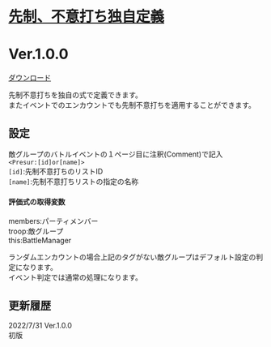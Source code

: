 # [先制、不意打ち独自定義](https://raw.githubusercontent.com/nuun888/MZ/master/NUUN_PreemptiveSurpriseEx.js)
# Ver.1.0.0
[ダウンロード](https://raw.githubusercontent.com/nuun888/MZ/master/NUUN_PreemptiveSurpriseEx.js)  

先制不意打ちを独自の式で定義できます。  
またイベントでのエンカウントでも先制不意打ちを適用することができます。  

## 設定
敵グループのバトルイベントの１ページ目に注釈(Comment)で記入  
`<Presur:[id]or[name]>`  
`[id]`:先制不意打ちのリストID  
`[name]`:先制不意打ちリストの指定の名称  

#### 評価式の取得変数  
members:パーティメンバー  
troop:敵グループ  
this:BattleManager  

ランダムエンカウントの場合上記のタグがない敵グループはデフォルト設定の判定になります。  
イベント判定では通常の処理になります。  

## 更新履歴
2022/7/31 Ver.1.0.0  
初版  
